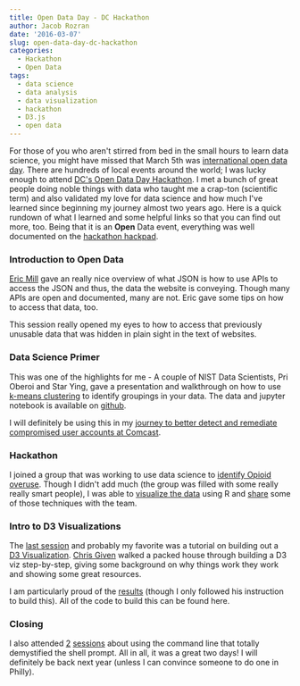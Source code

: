 ```yaml
---
title: Open Data Day - DC Hackathon
author: Jacob Rozran
date: '2016-03-07'
slug: open-data-day-dc-hackathon
categories:
  - Hackathon
  - Open Data
tags:
  - data science
  - data analysis
  - data visualization
  - hackathon
  - D3.js
  - open data
---
```


For those of you who aren't stirred from bed in the small hours to learn data 
science, you might have missed that March 5th was 
[international open data day](http://opendataday.org/). There are hundreds of 
local events around the world; I was lucky enough to attend 
[DC's Open Data Day Hackathon](http://dc.opendataday.org/). I met a bunch of 
great people doing noble things with data who taught me a crap-ton (scientific 
term) and also validated my love for data science and how much I've learned 
since beginning my journey almost two years ago. Here is a quick rundown of 
what I learned and some helpful links so that you can find out more, too. 
Being that it is an **Open** Data event, everything was well documented on the 
[hackathon hackpad](https://opendatadaydc.hackpad.com/Open-Data-Day-DC-2016-JKV5PVjx8T3).

### Introduction to Open Data

[Eric Mill](https://twitter.com/konklone) gave an really nice overview of what 
JSON is how to use APIs to access the JSON and thus, the data the website is 
conveying. Though many APIs are open and documented, many are not. Eric gave 
some tips on how to access that data, too.

This session really opened my eyes to how to access that previously unusable 
data that was hidden in plain sight in the text of websites.

### Data Science Primer

This was one of the highlights for me - A couple of NIST Data Scientists, Pri 
Oberoi and Star Ying, gave a presentation and walkthrough on how to use 
[k-means clustering](https://en.wikipedia.org/wiki/K-means_clustering) to 
identify groupings in your data. The data and jupyter notebook is available on 
[github](https://github.com/jrozra200/open_data_day_dc_k_means_sample).

I will definitely be using this in my [journey to better detect and remediate 
compromised user accounts at Comcast](https://www.jakelearnsdatascience.com/posts/identifying-compromised-user-accounts/).

### Hackathon

I joined a group that was working to use data science to 
[identify Opioid overuse](https://opendatadaydc.hackpad.com/Opioid-over-use-prescription-using-CT-CMS-data-vzWwLHSlVDR). 
Though I didn't add much (the group was filled with some really really smart 
people), I was able to 
[visualize the data](http://jrozra200.github.io/opiod_hackathon_open_data_day_dc/) 
using R and [share](https://github.com/jrozra200/opiod_hackathon_open_data_day_dc) 
some of those techniques with the team.

### Intro to D3 Visualizations

The [last session](https://opendatadaydc.hackpad.com/Intro-to-D3-issXcwlDxKp) and 
probably my favorite was a tutorial on building out a 
[D3 Visualization](https://en.wikipedia.org/wiki/D3.js). 
[Chris Given](https://twitter.com/cmgiven) walked a packed house through building 
a D3 viz step-by-step, giving some background on why things work they work and 
showing some great resources.

I am particularly proud of the 
[results](http://jrozra200.github.io/d3_sample_open_data_day_dc/) (though I only 
followed his instruction to build this). All of the code to build this can 
be found here.

### Closing

I also attended [2](https://github.com/JessicaGarson/Open-Data-Day-Intro-to-Coding) 
[sessions](https://opendatadaydc.hackpad.com/En4gCF99otc#Shell-Scripting) about 
using the command line that totally demystified the shell prompt. All in all, 
it was a great two days! I will definitely be back next year (unless I can 
convince someone to do one in Philly).